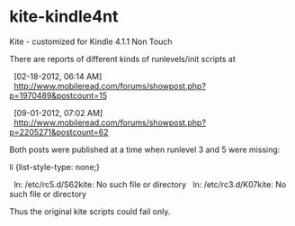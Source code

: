 kite-kindle4nt
==============

Kite - customized for Kindle 4.1.1 Non Touch

There are reports of different kinds of runlevels/init scripts at 

&nbsp;&nbsp;[02-18-2012, 06:14 AM]
&nbsp;&nbsp;http://www.mobileread.com/forums/showpost.php?p=1970489&postcount=15

&nbsp;&nbsp;[09-01-2012, 07:02 AM]
&nbsp;&nbsp;http://www.mobileread.com/forums/showpost.php?p=2205271&postcount=62

Both posts were published at a time when runlevel 3 and 5 were missing:

li {list-style-type: none;}

&nbsp;&nbsp;ln: /etc/rc5.d/S62kite: No such file or directory
&nbsp;&nbsp;ln: /etc/rc3.d/K07kite: No such file or directory

Thus the original kite scripts could fail only.



